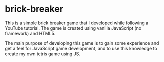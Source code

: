 # brick-breaker
This is a simple brick breaker game that I developed while following a YouTube tutorial. The game is created using vanilla JavaScript (no framework) and HTML5. 

The main purpose of developing this game is to gain some experience and get a feel for JavaScript game development, and to use this knowledge to create my own tetris game using JS.
